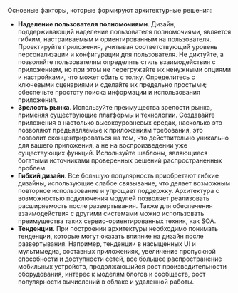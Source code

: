 
Основные факторы, которые формируют архитектурные решения:

 - **Наделение пользователя полномочиями**. Дизайн, поддерживающий наделение пользователя полномочиями, является гибким, настраиваемым и ориентированным на пользователя. Проектируйте приложения, учитывая соответствующий уровень персонализации и конфигурации для пользователя. Не диктуйте, а позволяйте пользователям определять стиль взаимодействия с приложением, но при этом не перегружайте их ненужными опциями и настройками, что может сбить с толку. Определитесь с ключевыми сценариями и сделайте их предельно простыми; обеспечьте простоту поиска информации и использования приложения.
 - **Зрелость рынка**. Используйте преимущества зрелости рынка, применяя существующие платформы и технологии. Создавайте приложения в настолько высокоуровневых средах, насколько это позволяют предъявляемые к приложениям требования, это позволит сконцентрироваться на том, что действительно уникально для вашего приложения, а не на воспроизведении уже существующих функций. Используйте шаблоны, являющиеся богатыми источниками проверенных решений распространенных проблем.
 - **Гибкий дизайн**. Все большую популярность приобретают гибкие дизайны, использующие слабое связывание, что делает возможным повторное использование и упрощает поддержку. Архитектура с возможностью подключения модулей позволяет реализовать расширяемость после развертывания. Также для обеспечения взаимодействия с другими системами можно использовать преимущества таких сервис-ориентированных техник, как SOA.
 - **Тенденции**. При построении архитектуры необходимо понимать тенденции, которые могут оказать влияние на дизайн после развертывания. Например, тенденции в насыщенных UI и мультимедиа, составных приложениях, увеличение пропускной способности и доступности сетей, все большее распространение мобильных устройств, продолжающийся рост производительности оборудования, интерес к моделям блогов и сообществ, рост популярности вычислений в облаке и удаленной работы.
